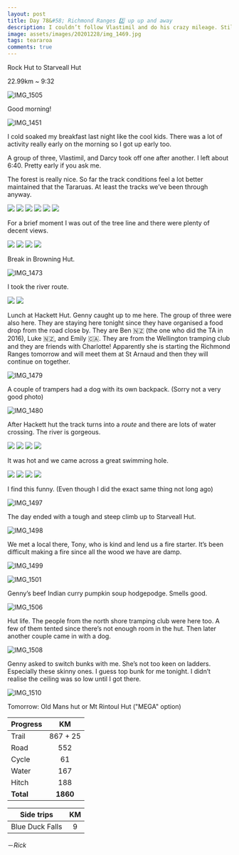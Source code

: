 ```yaml
---
layout: post
title: Day 78&#58; Richmond Ranges 2️⃣ up up and away
description: I couldn’t follow Vlastimil and do his crazy mileage. Still a pretty hard day with 980m descent and 1.3km ascent. Another cozy jam packed hut. 
image: assets/images/20201228/img_1469.jpg
tags: teararoa
comments: true
---
```


Rock Hut to Starveall Hut

22.99km ~ 9:32

![IMG_1505](/assets/images/20201228/img_1505.jpg)

Good morning!

![IMG_1451](/assets/images/20201228/img_1451.jpg)

I cold soaked my breakfast last night like the cool kids. There was a lot of activity really early on the morning so I got up early too. 

A group of three, Vlastimil, and Darcy took off one after another. I left about 6:40. Pretty early if you ask me. 

The forest is really nice. So far the track conditions feel a lot better maintained that the Tararuas. At least the tracks we’ve been through anyway. 

<div class="gallery" data-columns="2">
  <img src="/assets/images/20201228/img_1453.jpg">
  <img src="/assets/images/20201228/img_1455.jpg">
  <img src="/assets/images/20201228/img_1457.jpg">
  <img src="/assets/images/20201228/img_1459.jpg">
  <img src="/assets/images/20201228/img_1460.jpg">
  <img src="/assets/images/20201228/img_1463.jpg">
</div>

For a brief moment I was out of the tree line and there were plenty of decent views. 

<div class="gallery" data-columns="2">
  <img src="/assets/images/20201228/img_1465.jpg">
  <img src="/assets/images/20201228/img_1466.jpg">
  <img src="/assets/images/20201228/img_1468.jpg">
  <img src="/assets/images/20201228/img_1469.jpg">
</div>

Break in Browning Hut. 

![IMG_1473](/assets/images/20201228/img_1473.jpg)

I took the river route.

<div class="gallery" data-columns="2">
  <img src="/assets/images/20201228/img_1475.jpg">
  <img src="/assets/images/20201228/img_1476.jpg">
</div>

Lunch at Hackett Hut. Genny caught up to me here. The group of three were also here. They are staying here tonight since they have organised a food drop from the road close by. They are Ben 🇳🇿 (the one who did the TA in 2016), Luke 🇳🇿, and Emily 🇨🇦. They are from the Wellington tramping club and they are friends with Charlotte! Apparently she is starting the Richmond Ranges tomorrow and will meet them at St Arnaud and then they will continue on together. 

![IMG_1479](/assets/images/20201228/img_1479.jpg)

A couple of trampers had a dog with its own backpack. (Sorry not a very good photo)

![IMG_1480](/assets/images/20201228/img_1480.jpg)

After Hackett hut the track turns into a _route_ and there are lots of water crossing. The river is gorgeous. 

<div class="gallery" data-columns="2">
  <img src="/assets/images/20201228/img_1482.jpg">
  <img src="/assets/images/20201228/img_1484.jpg">
  <img src="/assets/images/20201228/img_1485.jpg">
  <img src="/assets/images/20201228/img_1486.jpg">
</div>

It was hot and we came across a great swimming hole. 

<div class="gallery" data-columns="2">
  <img src="/assets/images/20201228/img_1487.jpg">
  <img src="/assets/images/20201228/img_1493.jpg">
  <img src="/assets/images/20201228/img_1494.jpg">
  <img src="/assets/images/20201228/img_1495.jpg">
</div>

I find this funny. (Even though I did the exact same thing not long ago)

![IMG_1497](/assets/images/20201228/img_1497.jpg)

The day ended with a tough and steep climb up to Starveall Hut. 

![IMG_1498](/assets/images/20201228/img_1498.jpg)

We met a local there, Tony, who is kind and lend us a fire starter. It’s been difficult making a fire since all the wood we have are damp. 

![IMG_1499](/assets/images/20201228/img_1499.jpg)

![IMG_1501](/assets/images/20201228/img_1501.jpg)

Genny’s beef Indian curry pumpkin soup hodgepodge. Smells good. 

![IMG_1506](/assets/images/20201228/img_1506.jpg)

Hut life. The people from the north shore tramping club were here too. A few of them tented since there’s not enough room in the hut. Then later another couple came in with a dog. 

![IMG_1508](/assets/images/20201228/img_1508.jpg)

Genny asked to switch bunks with me. She’s not too keen on ladders. Especially these skinny ones. I guess top bunk for me tonight. I didn’t realise the ceiling was so low until I got there. 

![IMG_1510](/assets/images/20201228/img_1510.jpg)

Tomorrow: Old Mans hut or Mt Rintoul Hut ("MEGA" option)


| Progress | KM |
| ---- |:----:|
| Trail | 867 + 25 |
| Road | 552 |
| Cycle | 61 |
| Water | 167 |
| Hitch | 188 |
| **Total** | **1860** |

| Side trips | KM |
| ---- |:----:|
| Blue Duck Falls | 9 |


－_Rick_